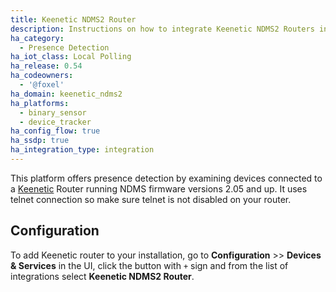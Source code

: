 ```yaml
---
title: Keenetic NDMS2 Router
description: Instructions on how to integrate Keenetic NDMS2 Routers into Home Assistant.
ha_category:
  - Presence Detection
ha_iot_class: Local Polling
ha_release: 0.54
ha_codeowners:
  - '@foxel'
ha_domain: keenetic_ndms2
ha_platforms:
  - binary_sensor
  - device_tracker
ha_config_flow: true
ha_ssdp: true
ha_integration_type: integration
---
```


This platform offers presence detection by examining devices connected to a [Keenetic](https://keenetic.net/)
Router running NDMS firmware versions 2.05 and up. It uses telnet connection so make sure telnet is not disabled on your router.

## Configuration

To add Keenetic router to your installation, go to **Configuration** >> **Devices & Services** in the UI, click the button with `+` sign and from the list of integrations select **Keenetic NDMS2 Router**.
